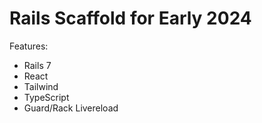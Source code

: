 # Rails Scaffold for Early 2024

Features:
 - Rails 7
 - React
 - Tailwind
 - TypeScript
 - Guard/Rack Livereload
